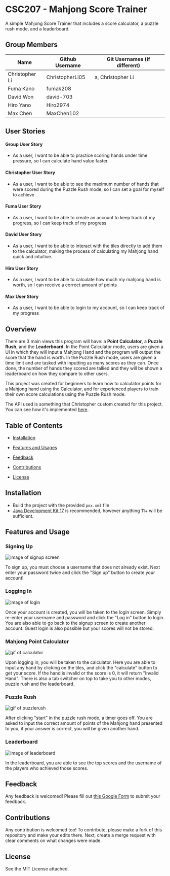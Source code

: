 # CSC207 - Mahjong Score Trainer

A simple Mahjong Score Trainer that includes a score calculator, a puzzle rush mode, and a leaderboard.

## Group Members

| Name           | Github Username | Git Usernames (if different) |
|----------------|-----------------|------------------------------|
| Christopher Li | ChristopherLi05 | a, Christopher Li            |
| Fuma Kano      | fumak208        |                              |
| David Won      | david-703       |                              |
| Hiro Yano      | Hiro2974        |                              |
| Max Chen       | MaxChen102      |                              |

## User Stories

#### Group User Story
- As a user, I want to be able to practice scoring hands under time pressure, so I can calculate hand value faster.

#### Christopher User Story
- As a user, I want to be able to see the maximum number of hands that were scored during the Puzzle Rush mode, so I can set a goal for myself to achieve

#### Fuma User Story
- As a user, I want to be able to create an account to keep track of my progress, so I can keep track of my progress

#### David User Story
- As a user, I want to be able to interact with the tiles directly to add them to the calculator, making the process of calculating my Mahjong hand quick and intuitive. 

#### Hiro User Story
- As a user, I want to be able to calculate how much my mahjong hand is worth, so I can receive a correct amount of points

#### Max User Story
- As a user, I want to be able to login to my account, so I can keep track of my progress

## Overview

There are 3 main views this program will have: a **Point Calculator**, a **Puzzle Rush**, and the **Leaderboard**. In the Point Calculator mode, users are given a UI in which they will input a Mahjong Hand and the program will output the score that the hand is worth. In the Puzzle Rush mode, users are given a time limit and are tasked with inputting as many scores as they can. Once done, the number of hands they scored are tallied and they will be shown a leaderboard on how they compare to other users.

This project was created for beginners to learn how to calculator points for a Mahjong hand using the Calculator, and for experienced players to train their own score calculations using the Puzzle Rush mode. 

The API used is something that Christopher custom created for this project. You can see how it's implemented [here](https://github.com/ChristopherLi05/CSC207-Project-Server).

## Table of Contents

* [Installation](#installation)

* [Features and Usages](#features-and-usage)

* [Feedback](#feedback)

* [Contributions](#contributions)

* [License](#license)

## Installation
- Build the project with the provided `pox.xml` file
- [Java Development Kit 17](https://www.oracle.com/java/technologies/javase/jdk17-archive-downloads.html) is recommended, however anything 11+ will be sufficient.

## Features and Usage

### Signing Up
![image of signup screen](images/signup.png)

To sign up, you must choose a username that does not already exist. Next enter your password twice and click the "Sign up" button to create your account!

### Logging In
![image of login](images/login.png)

Once your account is created, you will be taken to the login screen. Simply re-enter your username and password and click the "Log in" button to login. 
You are also able to go back to the signup screen to create another account.
Guest login is also possible but your scores will not be stored.

### Mahjong Point Calculator
![gif of calculator](gifs/calculator.gif)

Upon logging in, you will be taken to the calculator.
Here you are able to input any hand by clicking on the tiles, and click the "calculate" button to get your score. 
If the hand is invalid or the score is 0, it will return "Invalid Hand".
There is also a tab switcher on top to take you to other modes, puzzle rush and the leaderboard.

### Puzzle Rush
![gif of puzzlerush](gifs/puzzlerush.gif)

After clicking "start" in the puzzle rush mode, a timer goes off.
You are asked to input the correct amount of points of the Mahjong hand presented to you, if your answer is correct, you will be given another hand.

### Leaderboard
![image of leaderboard](images/leaderboard.png)

In the leaderboard, you are able to see the top scores and the username of the players who achieved those scores.

## Feedback
Any feedback is welcomed! Please fill out [this Google Form](https://forms.gle/2dxpigfPianYNCdE8) to submit your feedback.

## Contributions
Any contribution is welcomed too! To contribute, please make a fork of this repository and make your edits there. Next, create a merge request with clear comments on what changes were made.

## License
See the MIT License attached.


